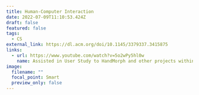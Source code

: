 ```yaml
---
title: Human-Computer Interaction
date: 2022-07-09T11:10:53.424Z
draft: false
featured: false
tags:
  - CS
external_link: https://dl.acm.org/doi/10.1145/3379337.3415875
links:
  - url: https://www.youtube.com/watch?v=5o2wPy5hl0w
    name: Assisted in User Study to HandMorph and other projects within lab.
image:
  filename: ""
  focal_point: Smart
  preview_only: false
---
```

